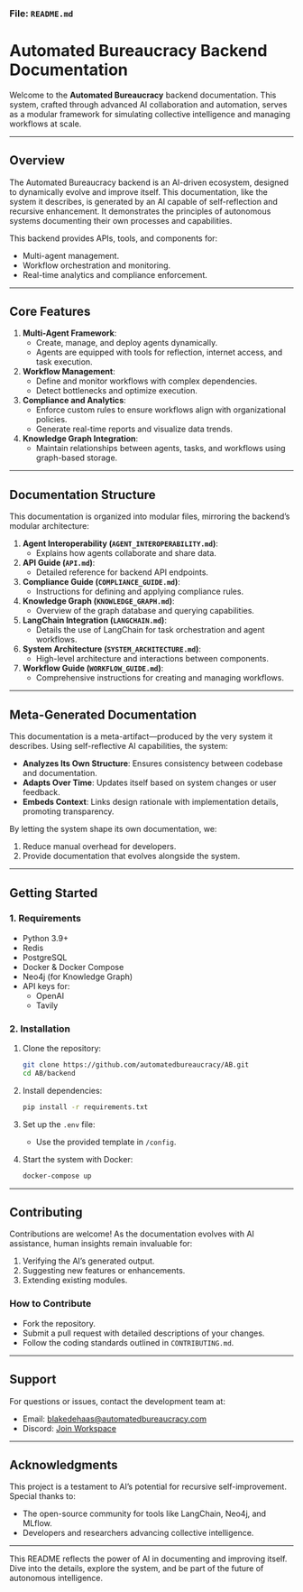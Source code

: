 ### **File: `README.md`**

# **Automated Bureaucracy Backend Documentation**

Welcome to the **Automated Bureaucracy** backend documentation. This system, crafted through advanced AI collaboration and automation, serves as a modular framework for simulating collective intelligence and managing workflows at scale.

---

## **Overview**
The Automated Bureaucracy backend is an AI-driven ecosystem, designed to dynamically evolve and improve itself. This documentation, like the system it describes, is generated by an AI capable of self-reflection and recursive enhancement. It demonstrates the principles of autonomous systems documenting their own processes and capabilities.

This backend provides APIs, tools, and components for:
- Multi-agent management.
- Workflow orchestration and monitoring.
- Real-time analytics and compliance enforcement.

---

## **Core Features**
1. **Multi-Agent Framework**:
   - Create, manage, and deploy agents dynamically.
   - Agents are equipped with tools for reflection, internet access, and task execution.
2. **Workflow Management**:
   - Define and monitor workflows with complex dependencies.
   - Detect bottlenecks and optimize execution.
3. **Compliance and Analytics**:
   - Enforce custom rules to ensure workflows align with organizational policies.
   - Generate real-time reports and visualize data trends.
4. **Knowledge Graph Integration**:
   - Maintain relationships between agents, tasks, and workflows using graph-based storage.

---

## **Documentation Structure**
This documentation is organized into modular files, mirroring the backend’s modular architecture:

1. **Agent Interoperability (`AGENT_INTEROPERABILITY.md`)**:
   - Explains how agents collaborate and share data.
2. **API Guide (`API.md`)**:
   - Detailed reference for backend API endpoints.
3. **Compliance Guide (`COMPLIANCE_GUIDE.md`)**:
   - Instructions for defining and applying compliance rules.
4. **Knowledge Graph (`KNOWLEDGE_GRAPH.md`)**:
   - Overview of the graph database and querying capabilities.
5. **LangChain Integration (`LANGCHAIN.md`)**:
   - Details the use of LangChain for task orchestration and agent workflows.
6. **System Architecture (`SYSTEM_ARCHITECTURE.md`)**:
   - High-level architecture and interactions between components.
7. **Workflow Guide (`WORKFLOW_GUIDE.md`)**:
   - Comprehensive instructions for creating and managing workflows.

---

## **Meta-Generated Documentation**
This documentation is a meta-artifact—produced by the very system it describes. Using self-reflective AI capabilities, the system:
- **Analyzes Its Own Structure**: Ensures consistency between codebase and documentation.
- **Adapts Over Time**: Updates itself based on system changes or user feedback.
- **Embeds Context**: Links design rationale with implementation details, promoting transparency.

By letting the system shape its own documentation, we:
1. Reduce manual overhead for developers.
2. Provide documentation that evolves alongside the system.

---

## **Getting Started**

### **1. Requirements**
- Python 3.9+
- Redis
- PostgreSQL
- Docker & Docker Compose
- Neo4j (for Knowledge Graph)
- API keys for:
  - OpenAI
  - Tavily

### **2. Installation**
1. Clone the repository:
   ```bash
   git clone https://github.com/automatedbureaucracy/AB.git
   cd AB/backend
   ```
2. Install dependencies:
   ```bash
   pip install -r requirements.txt
   ```
3. Set up the `.env` file:
   - Use the provided template in `/config`.

4. Start the system with Docker:
   ```bash
   docker-compose up
   ```

---

## **Contributing**
Contributions are welcome! As the documentation evolves with AI assistance, human insights remain invaluable for:
1. Verifying the AI’s generated output.
2. Suggesting new features or enhancements.
3. Extending existing modules.

### **How to Contribute**
- Fork the repository.
- Submit a pull request with detailed descriptions of your changes.
- Follow the coding standards outlined in `CONTRIBUTING.md`.

---

## **Support**
For questions or issues, contact the development team at:
- Email: blakedehaas@automatedbureaucracy.com
- Discord: [Join Workspace](https://automatedbureaucracy.discord.com)

---

## **Acknowledgments**
This project is a testament to AI’s potential for recursive self-improvement. Special thanks to:
- The open-source community for tools like LangChain, Neo4j, and MLflow.
- Developers and researchers advancing collective intelligence.

---

This README reflects the power of AI in documenting and improving itself. Dive into the details, explore the system, and be part of the future of autonomous intelligence.